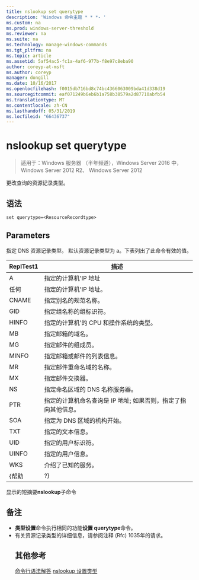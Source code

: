 ```yaml
---
title: nslookup set querytype
description: 'Windows 命令主题 * * *- '
ms.custom: na
ms.prod: windows-server-threshold
ms.reviewer: na
ms.suite: na
ms.technology: manage-windows-commands
ms.tgt_pltfrm: na
ms.topic: article
ms.assetid: 5af54ac5-fc1a-4af6-977b-f8e97c8eba90
author: coreyp-at-msft
ms.author: coreyp
manager: dongill
ms.date: 10/16/2017
ms.openlocfilehash: f0015db716bd8c74bc4366063009bda41d338d19
ms.sourcegitcommit: eaf071249b6eb6b1a758b38579a2d87710abfb54
ms.translationtype: MT
ms.contentlocale: zh-CN
ms.lasthandoff: 05/31/2019
ms.locfileid: "66436737"
---
```

# <a name="nslookup-set-querytype"></a>nslookup set querytype

>适用于：Windows 服务器 （半年频道），Windows Server 2016 中，Windows Server 2012 R2、 Windows Server 2012

更改查询的资源记录类型。
## <a name="syntax"></a>语法
```
set querytype=<ResourceRecordtype>
```
## <a name="parameters"></a>Parameters
<ResourceRecordtype> 指定 DNS 资源记录类型。 默认资源记录类型为 a。下表列出了此命令有效的值。

| ReplTest1 |                                                   描述                                                   |
|-------|-----------------------------------------------------------------------------------------------------------------|
|   A   |                                      指定的计算机&#39;IP 地址                                      |
|  任何  |                                     指定的计算机&#39;IP 地址。                                      |
| CNAME |                                    指定别名的规范名称。                                     |
|  GID  |                                  指定组名称的组标识符。                                  |
| HINFO |                          指定的计算机&#39;的 CPU 和操作系统的类型。                           |
|  MB   |                                        指定邮箱的域名。                                         |
|  MG   |                                         指定邮件的组成员。                                          |
| MINFO |                                   指定邮箱或邮件的列表信息。                                   |
|  MR   |                                     指定邮件重命名域的名称。                                      |
|  MX   |                                          指定邮件交换器。                                          |
|  NS   |                                 指定命名区域的 DNS 名称服务器。                                 |
|  PTR  | 指定的计算机命名查询是 IP 地址; 如果否则，指定了指向其他信息。 |
|  SOA  |                                指定为 DNS 区域的机构开始。                                 |
|  TXT  |                                         指定的文本信息。                                         |
|  UID  |                                         指定的用户标识符。                                          |
| UINFO |                                         指定的用户信息。                                         |
|  WKS  |                                         介绍了已知的服务。                                         |
| {帮助 |                                                       ?}                                                        |

显示的短摘要<strong>nslookup</strong>子命令
## <a name="remarks"></a>备注
- <strong>类型设置</strong>命令执行相同的功能<strong>设置 querytype</strong>命令。
- 有关资源记录类型的详细信息，请参阅注释 (Rfc) 1035年的请求。
  ## <a name="additional-references"></a>其他参考
  <a href="command-line-syntax-key.md" data-raw-source="[Command-Line Syntax Key](command-line-syntax-key.md)">命令行语法解答</a>
  <a href="nslookup-set-type.md" data-raw-source="[nslookup set type](nslookup-set-type.md)">nslookup 设置类型</a>
